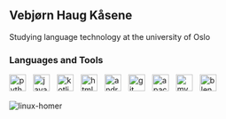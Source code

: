## Vebjørn Haug Kåsene
Studying language technology at the university of Oslo

### Languages and Tools 
<img align="left" alt="python" width=30px style="padding-right:10px" src="https://cdn.jsdelivr.net/gh/devicons/devicon/icons/python/python-original.svg" />
<img align="left" alt="java" width=30px style="padding-right:10px" src="https://cdn.jsdelivr.net/gh/devicons/devicon/icons/java/java-original.svg" />
<img align="left" alt="kotlin" width=30px style="padding-right:10px" src="https://cdn.jsdelivr.net/gh/devicons/devicon/icons/kotlin/kotlin-original.svg" />
<img align="left" alt="html" width=30px style="padding-right:10px" src="https://cdn.jsdelivr.net/gh/devicons/devicon/icons/html5/html5-original.svg" />
<img align="left" alt="android" width=30px style="padding-right:10px" src="https://cdn.jsdelivr.net/gh/devicons/devicon/icons/androidstudio/androidstudio-original.svg" />
<img align="left" alt="git" width=30px style="padding-right:10px" src="https://cdn.jsdelivr.net/gh/devicons/devicon/icons/git/git-original.svg" />
<img align="left" alt="apache" width=30px style="padding-right:10px" src="https://cdn.jsdelivr.net/gh/devicons/devicon/icons/apache/apache-original-wordmark.svg" />
<img align="left" alt="mysql" width=30px style="padding-right:10px" src="https://cdn.jsdelivr.net/gh/devicons/devicon/icons/mysql/mysql-original.svg" />
<img align="left" alt="blender" width=30px style="padding-right:10px" src="https://cdn.jsdelivr.net/gh/devicons/devicon/icons/blender/blender-original.svg" />
<br/>
<br/>

![linux-homer](https://github.com/Vebjorhk/Vebjorhk/assets/77414086/e8397900-2bab-4ed9-97e4-93afc53974ab)
          
          
          
          
          
          
          
          
          

          


<!--
**Vebjorhk/Vebjorhk** is a ✨ _special_ ✨ repository because its `README.md` (this file) appears on your GitHub profile.

Here are some ideas to get you started:

- 🔭 I’m currently working on ...
- 🌱 I’m currently learning ...
- 👯 I’m looking to collaborate on ...
- 🤔 I’m looking for help with ...
- 💬 Ask me about ...
- 📫 How to reach me: ...
- 😄 Pronouns: ...
- ⚡ Fun fact: ...
-->
